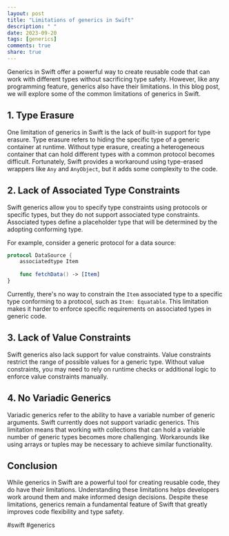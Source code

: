 ```yaml
---
layout: post
title: "Limitations of generics in Swift"
description: " "
date: 2023-09-20
tags: [generics]
comments: true
share: true
---
```


Generics in Swift offer a powerful way to create reusable code that can work with different types without sacrificing type safety. However, like any programming feature, generics also have their limitations. In this blog post, we will explore some of the common limitations of generics in Swift.

## 1. Type Erasure

One limitation of generics in Swift is the lack of built-in support for type erasure. Type erasure refers to hiding the specific type of a generic container at runtime. Without type erasure, creating a heterogeneous container that can hold different types with a common protocol becomes difficult. Fortunately, Swift provides a workaround using type-erased wrappers like `Any` and `AnyObject`, but it adds some complexity to the code.

## 2. Lack of Associated Type Constraints

Swift generics allow you to specify type constraints using protocols or specific types, but they do not support associated type constraints. Associated types define a placeholder type that will be determined by the adopting conforming type.

For example, consider a generic protocol for a data source:

```swift
protocol DataSource {
    associatedtype Item
    
    func fetchData() -> [Item]
}
```

Currently, there's no way to constrain the `Item` associated type to a specific type conforming to a protocol, such as `Item: Equatable`. This limitation makes it harder to enforce specific requirements on associated types in generic code.

## 3. Lack of Value Constraints

Swift generics also lack support for value constraints. Value constraints restrict the range of possible values for a generic type. Without value constraints, you may need to rely on runtime checks or additional logic to enforce value constraints manually.

## 4. No Variadic Generics

Variadic generics refer to the ability to have a variable number of generic arguments. Swift currently does not support variadic generics. This limitation means that working with collections that can hold a variable number of generic types becomes more challenging. Workarounds like using arrays or tuples may be necessary to achieve similar functionality.

## Conclusion

While generics in Swift are a powerful tool for creating reusable code, they do have their limitations. Understanding these limitations helps developers work around them and make informed design decisions. Despite these limitations, generics remain a fundamental feature of Swift that greatly improves code flexibility and type safety.

#swift #generics